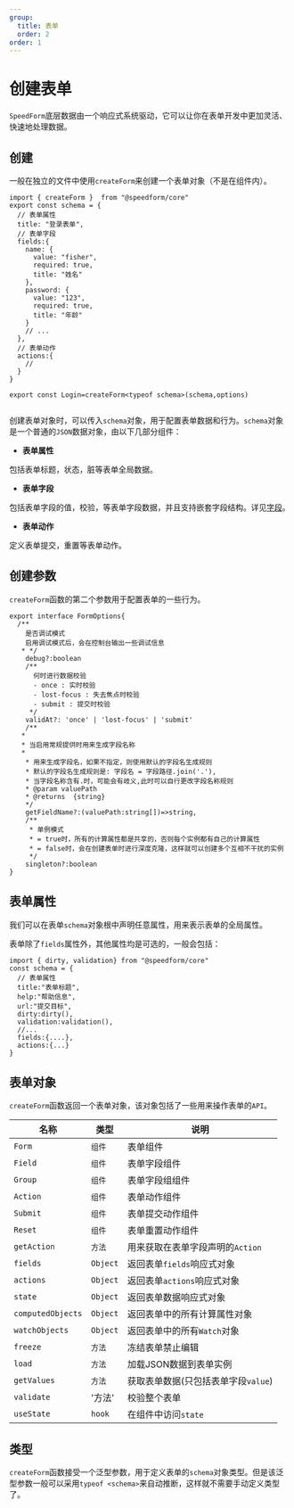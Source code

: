 ```yaml
---
group:
  title: 表单
  order: 2
order: 1  
---
```


# 创建表单

`SpeedForm`底层数据由一个响应式系统驱动，它可以让你在表单开发中更加灵活、快速地处理数据。

## 创建

一般在独立的文件中使用`createForm`来创建一个表单对象（不是在组件内）。

```tsx | pure
import { createForm }  from "@speedform/core"
export const schema = {
  // 表单属性
  title: "登录表单",
  // 表单字段
  fields:{  
    name: {
      value: "fisher",
      required: true,
      title: "姓名"
    },
    password: {
      value: "123",
      required: true,
      title: "年龄"
    }
    // ...
  },
  // 表单动作
  actions:{
    //
  }
}

export const Login=createForm<typeof schema>(schema,options)


```
创建表单对象时，可以传入`schema`对象，用于配置表单数据和行为。`schema`对象是一个普通的`JSON`数据对象，由以下几部分组件：

- **表单属性**

包括表单标题，状态，脏等表单全局数据。

- **表单字段**

包括表单字段的值，校验，等表单字段数据，并且支持嵌套字段结构。详见[字段](./field.md)。

- **表单动作**

定义表单提交，重置等表单动作。

## 创建参数

`createForm`函数的第二个参数用于配置表单的一些行为。

```tsx | pure
export interface FormOptions{
  /**
    是否调试模式
    启用调试模式后，会在控制台输出一些调试信息
   * */ 
	debug?:boolean										
	/**
	  何时进行数据校验
	  - once : 实时校验
	  - lost-focus : 失去焦点时校验 
	  - submit : 提交时校验
	 */
	validAt?: 'once' | 'lost-focus' | 'submit'	
	/**
   * 
   * 当启用常规提供时用来生成字段名称
   * 
	* 用来生成字段名，如果不指定，则使用默认的字段名生成规则
	* 默认的字段名生成规则是: 字段名 = 字段路径.join('.'),
	* 当字段名称含有.时，可能会有岐义,此时可以自行更改字段名称规则
	* @param valuePath 
	* @returns  {string}
	*/
	getFieldName?:(valuePath:string[])=>string,
	/**
	 * 单例模式
	 * = true时，所有的计算属性都是共享的，否则每个实例都有自己的计算属性	
	 * = false时，会在创建表单时进行深度克隆，这样就可以创建多个互相不干扰的实例
	 */
	singleton?:boolean
}

```
## **表单属性**

我们可以在表单`schema`对象根中声明任意属性，用来表示表单的全局属性。

表单除了`fields`属性外，其他属性均是可选的，一般会包括：

```tsx | pure
import { dirty, validation} from "@speedform/core"
const schema = {
  // 表单属性
  title:"表单标题",
  help:"帮助信息",
  url:"提交目标",
  dirty:dirty(),
  validation:validation(),
  //... 
  fields:{....},
  actions:{...}
}
```
## 表单对象

`createForm`函数返回一个表单对象，该对象包括了一些用来操作表单的`API`。

| 名称 | 类型 | 说明 |
| --- | --- | --- |
| `Form` | `组件` | 表单组件 |
| `Field` | `组件` | 表单字段组件 |
| `Group` | `组件` | 表单字段组组件 |
| `Action` | `组件` | 表单动作组件 |
| `Submit` | `组件` | 表单提交动作组件 |
| `Reset` | `组件` | 表单重置动作组件 |
| `getAction` | `方法` | 用来获取在表单字段声明的`Action` |
| `fields` | `Object`  | 返回表单`fields`响应式对象 |
| `actions`| `Object` |  返回表单`actions`响应式对象 |
| `state`|`Object` | 返回表单数据响应式对象 |
| `computedObjects` | `Object` | 返回表单中的所有计算属性对象 |
| `watchObjects` | `Object` | 返回表单中的所有`Watch`对象 |
| `freeze` | `方法` | 冻结表单禁止编辑 |
| `load` | `方法` | 加载JSON数据到表单实例 |
| `getValues` | `方法` | 获取表单数据(只包括表单字段`value`) |
| `validate` | '方法' | 校验整个表单 |
| `useState` | `hook` | 在组件中访问`state` |


## 类型


`createForm`函数接受一个泛型参数，用于定义表单的`schema`对象类型。但是该泛型参数一般可以采用`typeof <schema>`来自动推断，这样就不需要手动定义类型了。
 

